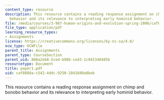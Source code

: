 ```yaml
---
content_type: resource
description: This resource contains a reading response assignment on chimp and bonobo
  behavior and its relevance to interpreting early hominid behavior.
file: /media/courses/3-987-human-origins-and-evolution-spring-2006/caf8888ac5424ddc92501041680a8beb_paper1.pdf
file_type: application/pdf
learning_resource_types:
- Assignments
license: https://creativecommons.org/licenses/by-nc-sa/4.0/
ocw_type: OCWFile
parent_title: Assignments
parent_type: CourseSection
parent_uid: 808a2eb8-5ced-b98b-ce43-1c942340485b
resourcetype: Document
title: paper1.pdf
uid: caf8888a-c542-4ddc-9250-1041680a8beb
---
```

This resource contains a reading response assignment on chimp and bonobo behavior and its relevance to interpreting early hominid behavior.